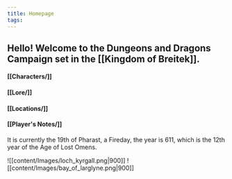 ```yaml
---
title: Homepage
tags:
---
```

## Hello! Welcome to the Dungeons and Dragons Campaign set in the [[Kingdom of Breitek]].

#### [[Characters/]]
#### [[Lore/]]
#### [[Locations/]]
#### [[Player's Notes/]]


It is currently the 19th of Pharast, a Fireday, the year is 611, which is the 12th year of the Age of Lost Omens.

![[content/Images/loch_kyrgall.png|900]]
![[content/Images/bay_of_larglyne.png|900]]